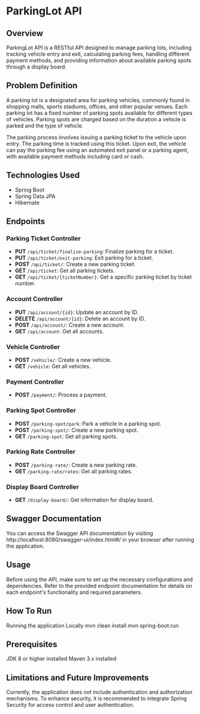 # ParkingLot API

## Overview

ParkingLot API is a RESTful API designed to manage parking lots, including tracking vehicle entry and exit, calculating parking fees, handling different payment methods, and providing information about available parking spots through a display board.

## Problem Definition

A parking lot is a designated area for parking vehicles, commonly found in shopping malls, sports stadiums, offices, and other popular venues. Each parking lot has a fixed number of parking spots available for different types of vehicles. Parking spots are charged based on the duration a vehicle is parked and the type of vehicle.

The parking process involves issuing a parking ticket to the vehicle upon entry. The parking time is tracked using this ticket. Upon exit, the vehicle can pay the parking fee using an automated exit panel or a parking agent, with available payment methods including card or cash.

## Technologies Used

- Spring Boot
- Spring Data JPA
- Hibernate

## Endpoints

### Parking Ticket Controller

- **PUT** `/api/ticket/finalize-parking`: Finalize parking for a ticket.
- **PUT** `/api/ticket/exit-parking`: Exit parking for a ticket.
- **POST** `/api/ticket/`: Create a new parking ticket.
- **GET** `/api/ticket`: Get all parking tickets.
- **GET** `/api/ticket/{ticketNumber}`: Get a specific parking ticket by ticket number.

### Account Controller

- **PUT** `/api/account/{id}`: Update an account by ID.
- **DELETE** `/api/account/{id}`: Delete an account by ID.
- **POST** `/api/account/`: Create a new account.
- **GET** `/api/account`: Get all accounts.

### Vehicle Controller

- **POST** `/vehicle/`: Create a new vehicle.
- **GET** `/vehicle`: Get all vehicles.

### Payment Controller

- **POST** `/payment/`: Process a payment.

### Parking Spot Controller

- **POST** `/parking-spot/park`: Park a vehicle in a parking spot.
- **POST** `/parking-spot/`: Create a new parking spot.
- **GET** `/parking-spot`: Get all parking spots.

### Parking Rate Controller

- **POST** `/parking-rate/`: Create a new parking rate.
- **GET** `/parking-rate/rates`: Get all parking rates.

### Display Board Controller

- **GET** `/display-board/`: Get information for display board.

## Swagger Documentation
You can access the Swagger API documentation by visiting http://localhost:8080/swagger-ui/index.html#/ in your browser after running the application.

## Usage
Before using the API, make sure to set up the necessary configurations and dependencies. Refer to the provided endpoint documentation for details on each endpoint's functionality and required parameters.

## How To Run
Running the application Locally
mvn clean install mvn spring-boot:run

## Prerequisites
JDK 8 or higher installed
Maven 3.x installed

## Limitations and Future Improvements
Currently, the application does not include authentication and authorization mechanisms. To enhance security, it is recommended to integrate Spring Security for access control and user authentication.

